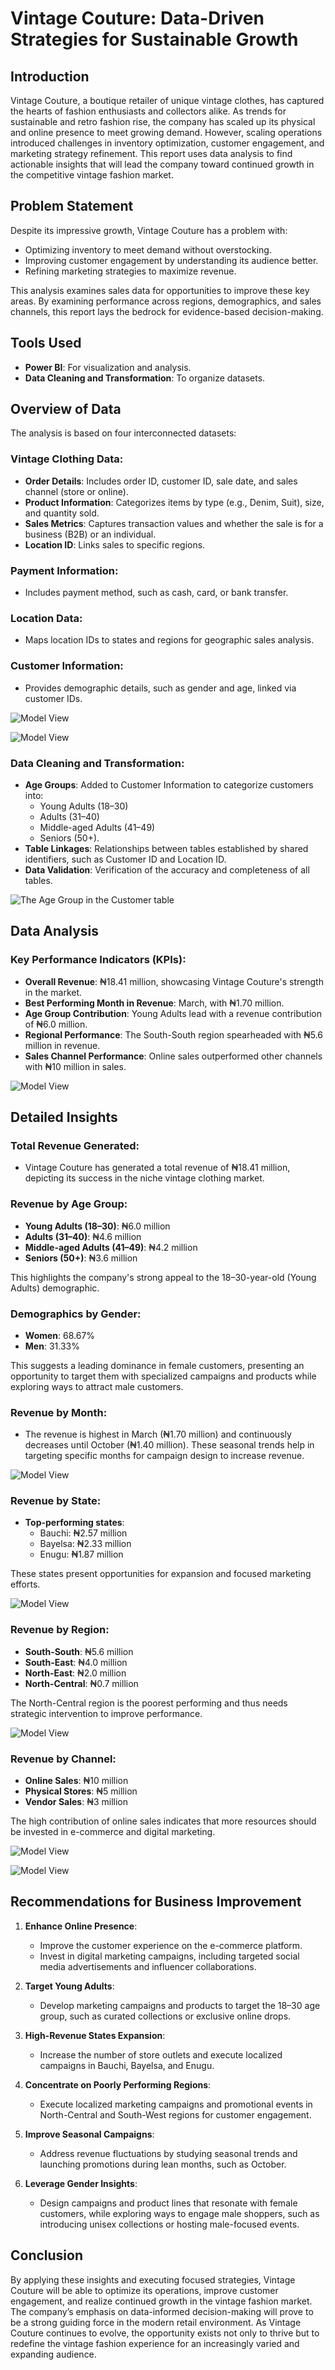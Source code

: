 # Vintage Couture: Data-Driven Strategies for Sustainable Growth

## Introduction
Vintage Couture, a boutique retailer of unique vintage clothes, has captured the hearts of fashion enthusiasts and collectors alike. As trends for sustainable and retro fashion rise, the company has scaled up its physical and online presence to meet growing demand. However, scaling operations introduced challenges in inventory optimization, customer engagement, and marketing strategy refinement. This report uses data analysis to find actionable insights that will lead the company toward continued growth in the competitive vintage fashion market.

## Problem Statement
Despite its impressive growth, Vintage Couture has a problem with:

- Optimizing inventory to meet demand without overstocking.
- Improving customer engagement by understanding its audience better.
- Refining marketing strategies to maximize revenue.

This analysis examines sales data for opportunities to improve these key areas. By examining performance across regions, demographics, and sales channels, this report lays the bedrock for evidence-based decision-making.

## Tools Used

- **Power BI**: For visualization and analysis.
- **Data Cleaning and Transformation**: To organize datasets.

## Overview of Data
The analysis is based on four interconnected datasets:

### Vintage Clothing Data:
- **Order Details**: Includes order ID, customer ID, sale date, and sales channel (store or online).
- **Product Information**: Categorizes items by type (e.g., Denim, Suit), size, and quantity sold.
- **Sales Metrics**: Captures transaction values and whether the sale is for a business (B2B) or an individual.
- **Location ID**: Links sales to specific regions.

### Payment Information:
- Includes payment method, such as cash, card, or bank transfer.

### Location Data:
- Maps location IDs to states and regions for geographic sales analysis.

### Customer Information:
- Provides demographic details, such as gender and age, linked via customer IDs.

![Model View](assets/Model%20View.webp)

![Model View](assets/Model%20View2.webp)

### Data Cleaning and Transformation:
- **Age Groups**: Added to Customer Information to categorize customers into:
  - Young Adults (18–30)
  - Adults (31–40)
  - Middle-aged Adults (41–49)
  - Seniors (50+).
- **Table Linkages**: Relationships between tables established by shared identifiers, such as Customer ID and Location ID.
- **Data Validation**: Verification of the accuracy and completeness of all tables.

![The Age Group in the Customer table](assets/Model%20View3.webp)

## Data Analysis

### Key Performance Indicators (KPIs):
- **Overall Revenue**: ₦18.41 million, showcasing Vintage Couture's strength in the market.
- **Best Performing Month in Revenue**: March, with ₦1.70 million.
- **Age Group Contribution**: Young Adults lead with a revenue contribution of ₦6.0 million.
- **Regional Performance**: The South-South region spearheaded with ₦5.6 million in revenue.
- **Sales Channel Performance**: Online sales outperformed other channels with ₦10 million in sales.

![Model View](assets/Model%20View4.webp)

## Detailed Insights

### Total Revenue Generated:
- Vintage Couture has generated a total revenue of ₦18.41 million, depicting its success in the niche vintage clothing market.

### Revenue by Age Group:
- **Young Adults (18–30)**: ₦6.0 million
- **Adults (31–40)**: ₦4.6 million
- **Middle-aged Adults (41–49)**: ₦4.2 million
- **Seniors (50+)**: ₦3.6 million

This highlights the company's strong appeal to the 18–30-year-old (Young Adults) demographic.

### Demographics by Gender:
- **Women**: 68.67%
- **Men**: 31.33%

This suggests a leading dominance in female customers, presenting an opportunity to target them with specialized campaigns and products while exploring ways to attract male customers.

### Revenue by Month:
- The revenue is highest in March (₦1.70 million) and continuously decreases until October (₦1.40 million). These seasonal trends help in targeting specific months for campaign design to increase revenue.

![Model View](assets/Model%20View5.webp)

### Revenue by State:
- **Top-performing states**:
  - Bauchi: ₦2.57 million
  - Bayelsa: ₦2.33 million
  - Enugu: ₦1.87 million

These states present opportunities for expansion and focused marketing efforts.

![Model View](assets/Model%20View6.webp)

### Revenue by Region:
- **South-South**: ₦5.6 million
- **South-East**: ₦4.0 million
- **North-East**: ₦2.0 million
- **North-Central**: ₦0.7 million

The North-Central region is the poorest performing and thus needs strategic intervention to improve performance.

![Model View](assets/Model%20View7.webp)

### Revenue by Channel:
- **Online Sales**: ₦10 million
- **Physical Stores**: ₦5 million
- **Vendor Sales**: ₦3 million

The high contribution of online sales indicates that more resources should be invested in e-commerce and digital marketing.

![Model View](assets/Model%20View8.webp)

![Model View](assets/Model%20View9.webp)

## Recommendations for Business Improvement

1. **Enhance Online Presence**:
   - Improve the customer experience on the e-commerce platform.
   - Invest in digital marketing campaigns, including targeted social media advertisements and influencer collaborations.

2. **Target Young Adults**:
   - Develop marketing campaigns and products to target the 18–30 age group, such as curated collections or exclusive online drops.

3. **High-Revenue States Expansion**:
   - Increase the number of store outlets and execute localized campaigns in Bauchi, Bayelsa, and Enugu.

4. **Concentrate on Poorly Performing Regions**:
   - Execute localized marketing campaigns and promotional events in North-Central and South-West regions for customer engagement.

5. **Improve Seasonal Campaigns**:
   - Address revenue fluctuations by studying seasonal trends and launching promotions during lean months, such as October.

6. **Leverage Gender Insights**:
   - Design campaigns and product lines that resonate with female customers, while exploring ways to engage male shoppers, such as introducing unisex collections or hosting male-focused events.

## Conclusion
By applying these insights and executing focused strategies, Vintage Couture will be able to optimize its operations, improve customer engagement, and realize continued growth in the vintage fashion market. The company’s emphasis on data-informed decision-making will prove to be a strong guiding force in the modern retail environment. As Vintage Couture continues to evolve, the opportunity exists not only to thrive but to redefine the vintage fashion experience for an increasingly varied and expanding audience.

